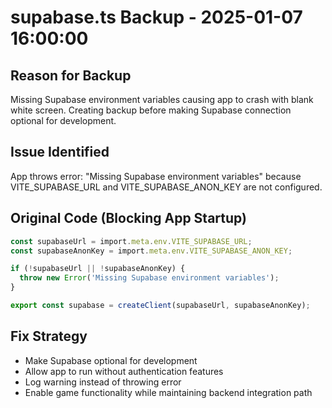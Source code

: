 # supabase.ts Backup - 2025-01-07 16:00:00

## Reason for Backup
Missing Supabase environment variables causing app to crash with blank white screen. Creating backup before making Supabase connection optional for development.

## Issue Identified
App throws error: "Missing Supabase environment variables" because VITE_SUPABASE_URL and VITE_SUPABASE_ANON_KEY are not configured.

## Original Code (Blocking App Startup)
```typescript
const supabaseUrl = import.meta.env.VITE_SUPABASE_URL;
const supabaseAnonKey = import.meta.env.VITE_SUPABASE_ANON_KEY;

if (!supabaseUrl || !supabaseAnonKey) {
  throw new Error('Missing Supabase environment variables');
}

export const supabase = createClient(supabaseUrl, supabaseAnonKey);
```

## Fix Strategy
- Make Supabase optional for development
- Allow app to run without authentication features
- Log warning instead of throwing error
- Enable game functionality while maintaining backend integration path 